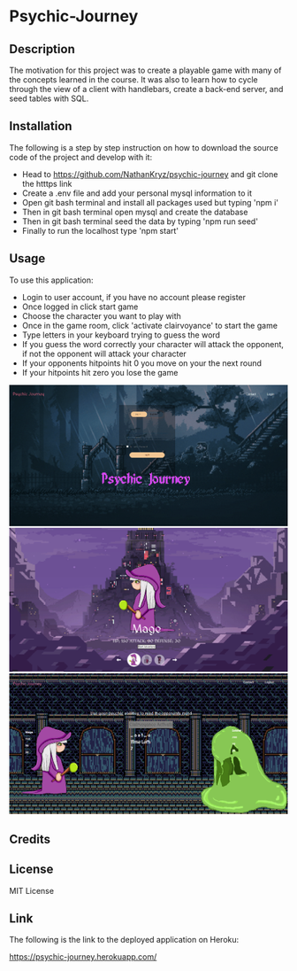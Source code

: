 # Psychic-Journey

## Description

The motivation for this project was to create a playable game with many of the concepts learned in the course. 
It was also to learn how to cycle through the view of a client with handlebars, create a back-end server, and seed tables with SQL. 

## Installation

The following is a step by step instruction on how to download the source code of the project and develop with it:

- Head to https://github.com/NathanKryz/psychic-journey and git clone the htttps link
- Create a .env file and add your personal mysql information to it
- Open git bash terminal and install all packages used but typing 'npm i'
- Then in git bash terminal open mysql and create the database
- Then in git bash terminal seed the data by typing 'npm run seed'
- Finally to run the localhost type 'npm start'

## Usage

To use this application:

- Login to user account, if you have no account please register
- Once logged in click start game
- Choose the character you want to play with
- Once in the game room, click 'activate clairvoyance' to start the game
- Type letters in your keyboard trying to guess the word
- If you guess the word correctly your character will attack the opponent, if not the opponent will attack your character
- If your opponents hitpoints hit 0 you move on your the next round
- If your hitpoints hit zero you lose the game

<img src="./public/img/PJLoginscreen.png">
<img src="./public/img/CharacterSelect.png">
<img src="./public/img/PJfight.png">

## Credits

## License 

MIT License

## Link 

The following is the link to the deployed application on Heroku:

https://psychic-journey.herokuapp.com/

